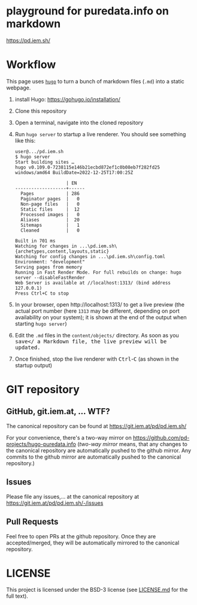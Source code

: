 playground for puredata.info on markdown
========================================

https://pd.iem.sh/

# Workflow

This page uses [`hugo`](https://gohugo.io) to turn a bunch of markdown files (`.md`) into a static webpage.

1. install Hugo: https://gohugo.io/installation/
2. Clone this repository
3. Open a terminal, navigate into the cloned repository
4. Run `hugo server` to startup a live renderer.
   You should see something like this:

   ```
   user@.../pd.iem.sh
   $ hugo server
   Start building sites …
   hugo v0.109.0-7238115e146b21ecbd872ef1c0b08eb7f282fd25 windows/amd64 BuildDate=2022-12-25T17:00:25Z

                      | EN
   -------------------+------
     Pages            | 286
     Paginator pages  |   0
     Non-page files   |   0
     Static files     |  12
     Processed images |   0
     Aliases          |  20
     Sitemaps         |   1
     Cleaned          |   0

   Built in 701 ms
   Watching for changes in ...\pd.iem.sh\{archetypes,content,layouts,static}
   Watching for config changes in ...\pd.iem.sh\config.toml
   Environment: "development"
   Serving pages from memory
   Running in Fast Render Mode. For full rebuilds on change: hugo server --disableFastRender
   Web Server is available at //localhost:1313/ (bind address 127.0.0.1)
   Press Ctrl+C to stop
   ```

5. In your browser, open http://localhost:1313/ to get a live preview
   (the actual port number (here `1313` may be different, depending on port availability on your system); it is shown at the end of the output when starting `hugo server`)

6. Edit the `.md` files in the `content/objects/` directory. As soon as you <kbd>save</<kbd> a Markdown file, the live preview will be updated.
7. Once finished, stop the live renderer with <kbd>Ctrl</kbd>-<kbd>C</kbd> (as shown in the startup output)

# GIT repository

## GitHub, git.iem.at, ... WTF?

The canonical repository can be found at https://git.iem.at/pd/pd.iem.sh/

For your convenience, there's a two-way mirror on https://github.com/pd-projects/hugo-puredata.info
(*two-way mirror* means, that any changes to the canonical repository are automatically pushed to the github mirror.
Any commits to the github mirror are automatically pushed to the canonical repository.)

## Issues

Please file any issues,... at the canonical repository at https://git.iem.at/pd/pd.iem.sh/-/issues

## Pull Requests

Feel free to open PRs at the github repository.
Once they are accepted/merged, they will be automatically mirrored to the canonical repository.


# LICENSE
This project is licensed under the BSD-3 license (see [LICENSE.md](./LICENSE.md) for the full text).
